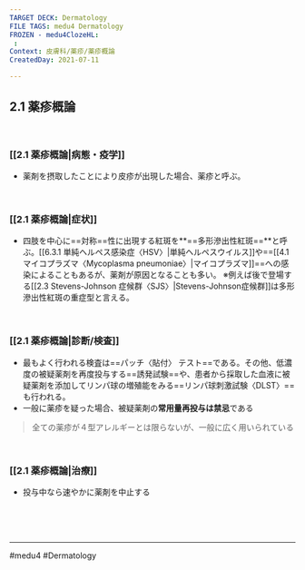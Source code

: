 ```yaml
---
TARGET DECK: Dermatology
FILE TAGS: medu4 Dermatology
FROZEN - medu4ClozeHL:
 : 
Context: 皮膚科/薬疹/薬疹概論
CreatedDay: 2021-07-11

---
```


## 2.1 薬疹概論

<br>

### [[2.1 薬疹概論|病態・疫学]]
* 薬剤を摂取したことにより皮疹が出現した場合、薬疹と呼ぶ。

<br>

### [[2.1 薬疹概論|症状]]
* 四肢を中心に==対称==性に出現する紅斑を**==多形滲出性紅斑==**と呼ぶ。[[6.3.1 単純ヘルペス感染症〈HSV〉|単純ヘルペスウイルス]]や==[[4.1 マイコプラズマ〈Mycoplasma pneumoniae〉|マイコプラズマ]]==への感染によることもあるが、薬剤が原因となることも多い。
※例えば後で登場する[[2.3 Stevens-Johnson 症候群〈SJS〉|Stevens-Johnson症候群]]は多形滲出性紅斑の重症型と言える。
<!--ID: 1626163350367-->


<br>

### [[2.1 薬疹概論|診断/検査]]
* 最もよく行われる検査は==パッチ〈貼付〉 テスト==である。その他、低濃度の被疑薬剤を再度投与する==誘発試験==や、患者から採取した血液に被疑薬剤を添加してリンパ球の増殖能をみる==リンパ球刺激試験〈DLST〉==も行われる。
* 一般に薬疹を疑った場合、被疑薬剤の**常用量再投与は禁忌**である
>全ての薬疹が４型アレルギーとは限らないが、一般に広く用いられている
<!--ID: 1626163350372-->



<br>

### [[2.1 薬疹概論|治療]]
* 投与中なら速やかに薬剤を中止する

<br><br><br>

---
#medu4 #Dermatology  
